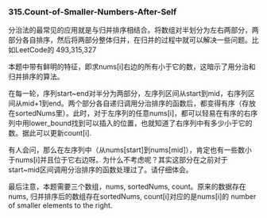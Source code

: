 ### 315.Count-of-Smaller-Numbers-After-Self

分治法的最常见的应用就是与归并排序相结合。将数组对半划分为左右两部分，两部分各自排序，然后将两部分整体归并，在归并的过程中就可以解决一些问题。比如LeetCode的 493,315,327

本题中带有鲜明的特征，即求nums[i]右边的所有小于它的数，这暗示了用分治和归并排序的算法。

在每一轮，序列start~end对半分为两部分，左序列区间从start到mid，右序列区间从mid+1到end。两个部分各自递归调用分治排序的函数后，都变得有序（存放在sortedNums里）。此时，对于左序列的任意nums[i]，都可以轻易在有序的右序列中用lower_bound找到可以插入的位置，也就知道了右序列中有多少小于它的数。据此可以更新count[i].

有人会问，那么在左序列中（从nums[start]到nums[mid]），肯定也有一些数小于nums[i]并且位于它右边呀。为什么不考虑呢？其实这部分在之前对于start~mid区间调用分治排序的函数处理过了。请仔细体会。

最后注意，本题需要三个数组，nums, sortedNums, count。原来的数据存在nums, 归并排序后的数组存在sortedNums, count[i]对应的是nums[i]的 number of smaller elements to the right.
